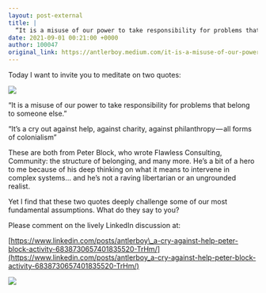 ```yaml
---
layout: post-external
title: |
  “It is a misuse of our power to take responsibility for problems that belong to someone else.”
date: 2021-09-01 00:21:00 +0000
author: 100047
original_link: https://antlerboy.medium.com/it-is-a-misuse-of-our-power-to-take-responsibility-for-problems-that-belong-to-someone-else-a39dce528657?source=rss-97852f5a56ae------2
---
```


Today I want to invite you to meditate on two quotes:

![](https://cdn-images-1.medium.com/max/1024/0*d2AHUnt13vlilLRt)

“It is a misuse of our power to take responsibility for problems that belong to someone else.”

“It’s a cry out against help, against charity, against philanthropy — all forms of colonialism”

These are both from Peter Block, who wrote Flawless Consulting, Community: the structure of belonging, and many more. He’s a bit of a hero to me because of his deep thinking on what it means to intervene in complex systems… and he’s not a raving libertarian or an ungrounded realist.

Yet I find that these two quotes deeply challenge some of our most fundamental assumptions. What do they say to you?

Please comment on the lively LinkedIn discussion at:

[https://www.linkedin.com/posts/antlerboy\_a-cry-against-help-peter-block-activity-6838730657401835520-TrHm/](https://www.linkedin.com/posts/antlerboy_a-cry-against-help-peter-block-activity-6838730657401835520-TrHm/)

 ![](https://medium.com/_/stat?event=post.clientViewed&referrerSource=full_rss&postId=a39dce528657)
